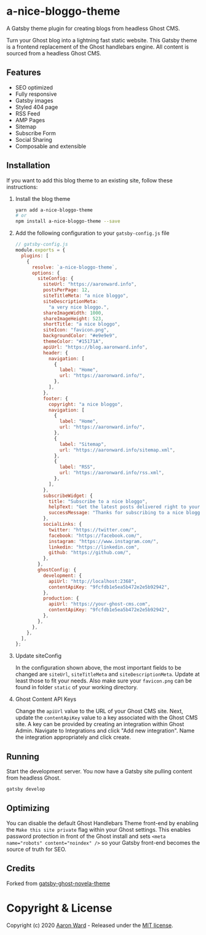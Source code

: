 # a-nice-bloggo-theme

A Gatsby theme plugin for creating blogs from headless Ghost CMS.

Turn your Ghost blog into a lightning fast static website. This Gatsby theme is a frontend replacement of the Ghost handlebars engine. All content is sourced from a headless Ghost CMS.

## Features

- SEO optimized
- Fully responsive
- Gatsby images
- Styled 404 page
- RSS Feed
- AMP Pages
- Sitemap
- Subscribe Form
- Social Sharing
- Composable and extensible

## Installation

If you want to add this blog theme to an existing site, follow these instructions:

1. Install the blog theme

   ```bash
   yarn add a-nice-bloggo-theme
   # or
   npm install a-nice-bloggo-theme --save
   ```

2. Add the following configuration to your `gatsby-config.js` file

   ```js
   // gatsby-config.js
   module.exports = {
     plugins: [
       {
         resolve: `a-nice-bloggo-theme`,
         options: {
           siteConfig: {
             siteUrl: "https://aaronward.info",
             postsPerPage: 12,
             siteTitleMeta: "a nice bloggo",
             siteDescriptionMeta:
               "a very nice bloggo.",
             shareImageWidth: 1000,
             shareImageHeight: 523,
             shortTitle: "a nice bloggo",
             siteIcon: "favicon.png",
             backgroundColor: "#e9e9e9",
             themeColor: "#15171A",
             apiUrl: "https://blog.aaronward.info",
             header: {
               navigation: [
                 {
                   label: "Home",
                   url: "https://aaronward.info/",
                 },
               ],
             },
             footer: {
               copyright: "a nice bloggo",
               navigation: [
                 {
                   label: "Home",
                   url: "https://aaronward.info/",
                 },
                 {
                   label: "Sitemap",
                   url: "https://aaronward.info/sitemap.xml",
                 },
                 {
                   label: "RSS",
                   url: "https://aaronward.info/rss.xml",
                 },
               ],
             },
             subscribeWidget: {
               title: "Subscribe to a nice bloggo",
               helpText: "Get the latest posts delivered right to your inbox.",
               successMessage: "Thanks for subscribing to a nice bloggo.",
             },
             socialLinks: {
               twitter: "https://twitter.com/",
               facebook: "https://facebook.com/",
               instagram: "https://www.instagram.com/",
               linkedin: "https://linkedin.com",
               github: "https://github.com/",
             },
           },
           ghostConfig: {
             development: {
               apiUrl: "http://localhost:2368",
               contentApiKey: "9fcfdb1e5ea5b472e2e5b92942",
             },
             production: {
               apiUrl: "https://your-ghost-cms.com",
               contentApiKey: "9fcfdb1e5ea5b472e2e5b92942",
             },
           },
         },
       },
     ],
   };
   ```

3. Update siteConfig

   In the configuration shown above, the most important fields to be changed are `siteUrl`, `siteTitleMeta` and `siteDescriptionMeta`. Update at least those to fit your needs. Also make sure your `favicon.png` can be found in folder `static` of your working directory.

4. Ghost Content API Keys

   Change the `apiUrl` value to the URL of your Ghost CMS site. Next, update the `contentApiKey` value to a key associated with the Ghost CMS site. A key can be provided by creating an integration within Ghost Admin. Navigate to Integrations and click "Add new integration". Name the integration appropriately and click create.

## Running

Start the development server. You now have a Gatsby site pulling content from headless Ghost.

```bash
gatsby develop
```

## Optimizing

You can disable the default Ghost Handlebars Theme front-end by enabling the `Make this site private` flag within your Ghost settings. This enables password protection in front of the Ghost install and sets `<meta name="robots" content="noindex" />` so your Gatsby front-end becomes the source of truth for SEO.

## Credits
Forked from [gatsby-ghost-novela-theme](https://github.com/draftbox-co/gatsby-ghost-novela-theme)

# Copyright & License

Copyright (c) 2020 [Aaron Ward](https://aaronward.info) - Released under the [MIT license](LICENSE).
